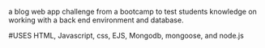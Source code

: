 a blog web app challenge from a bootcamp to test students knowledge on working with a back end environment and database.

#USES 
HTML, Javascript, css, EJS, Mongodb, mongoose, and node.js
